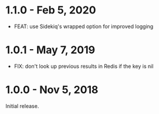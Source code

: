 # 1.1.0 - Feb 5, 2020

* FEAT: use Sidekiq's wrapped option for improved logging

# 1.0.1 - May 7, 2019

* FIX: don't look up previous results in Redis if the key is nil

# 1.0.0 - Nov 5, 2018

Initial release.
